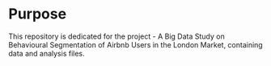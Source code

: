# Purpose
This repository is dedicated for the project - A Big Data Study on Behavioural Segmentation of Airbnb Users in the London Market, containing data and analysis files.
